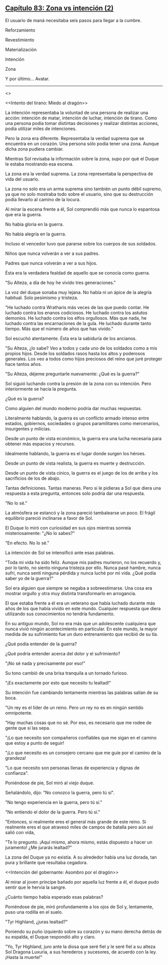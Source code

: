 
## [Capítulo 83: Zona vs intención (2)](https://novelnext.dramanovels.io/nc/son-of-the-hero-king/chapter-83-zone-vs-intent-2 "Capítulo 83: Zona vs intención (2)")


El usuario de maná necesitaba seis pasos para llegar a la cumbre. 

Reforzamiento 

Revestimiento 

Materialización

Intención

Zona

Y por último… Avatar. 

---

<<Zona de guerra: gritos de miles de soldados>>

<<Intento del tirano: Miedo al dragón>>

La intención representaba la voluntad de una persona de realizar una acción: intención de matar, intención de luchar, intención de tirano. Como una persona podía tomar distintas decisiones y realizar distintas acciones, podía utilizar miles de intenciones. 

Pero la zona era diferente. Representaba la verdad suprema que se encuentra en un corazón. Una persona sólo podía tener una zona. Aunque dicha zona pudiera cambiar. 

Mientras Sol revisaba la información sobre la zona, supo por qué el Duque le estaba mostrando esa escena. 

La zona era la verdad suprema. La zona representaba la perspectiva de vida del usuario. 

La zona no solo era un arma suprema sino también un punto débil supremo, ya que no solo mostraba todo sobre el usuario, sino que su destrucción podía llevarlo al camino de la locura. 

Al mirar la escena frente a él, Sol comprendió más que nunca lo espantosa que era la guerra. 

No había gloria en la guerra. 

No había alegría en la guerra. 

Incluso el vencedor tuvo que pararse sobre los cuerpos de sus soldados. 

Niños que nunca volverán a ver a sus padres. 

Padres que nunca volverán a ver a sus hijos. 

Ésta era la verdadera fealdad de aquello que se conocía como guerra. 

"Su Alteza, a día de hoy he vivido tres generaciones."

La voz del duque sonaba muy lejana. No había ni un ápice de la alegría habitual. Solo pesimismo y tristeza. 

"He luchado contra Wratharis más veces de las que puedo contar. He luchado contra los enanos codiciosos. He luchado contra los astutos demonios. He luchado contra los elfos orgullosos. Más que nada, he luchado contra las encarnaciones de la gula. He luchado durante tanto tiempo. Más que el número de años que has vivido."

Sol escuchó atentamente. Ésta era la sabiduría de los ancianos.

"Su Alteza, ¿lo sabe? Veo a todos y cada uno de los soldados como a mis propios hijos. Desde los soldados rasos hasta los altos y poderosos generales. Los veo a todos como hijos preciosos del reino que juré proteger hace tantos años.

"Su Alteza, déjeme preguntarle nuevamente: ¿Qué es la guerra?" 

Sol siguió luchando contra la presión de la zona con su intención. Pero interiormente se hacía la pregunta. 

¿Qué es la guerra? 

Como alguien del mundo moderno podría dar muchas respuestas. 

Literalmente hablando, la guerra es un conflicto armado intenso entre estados, gobiernos, sociedades o grupos paramilitares como mercenarios, insurgentes y milicias. 

Desde un punto de vista económico, la guerra era una lucha necesaria para obtener más espacios y recursos. 

Idealmente hablando, la guerra es el lugar donde surgen los héroes. 

Desde un punto de vista realista, la guerra es muerte y destrucción. 

Desde un punto de vista cínico, la guerra es el juego de los de arriba y los sacrificios de los de abajo. 

Tantas definiciones. Tantas maneras. Pero si le pidieras a Sol que diera una respuesta a esta pregunta, entonces solo podría dar una respuesta. 

"No lo sé."

La atmósfera se estancó y la zona pareció tambalearse un poco. El frágil equilibrio pareció inclinarse a favor de Sol. 

El Duque lo miró con curiosidad en sus ojos mientras sonreía misteriosamente: "¿No lo sabes?"

"En efecto. No lo sé."

La intención de Sol se intensificó ante esas palabras. 

"Toda mi vida ha sido feliz. Aunque mis padres murieron, no los recuerdo y, por lo tanto, no siento ninguna tristeza por ello. Nunca pasé hambre, nunca sufrí, nunca sentí ninguna pérdida y nunca luché por mi vida. ¿Qué podía saber yo de la guerra?"

Sol era alguien que siempre se negaba a sobreestimarse. Una cosa era mostrar orgullo y otra muy distinta transformarlo en arrogancia. 

El que estaba frente a él era un veterano que había luchado durante más años de los que había vivido en este mundo. Cualquier respuesta que diera utilizando sus conocimientos no tendría fundamento. 

En su antiguo mundo, Sol no era más que un adolescente cualquiera que nunca vivió ningún acontecimiento en particular. En este mundo, la mayor medida de su sufrimiento fue un duro entrenamiento que recibió de su tía. 

¿Qué podía entender de la guerra? 

¿Qué podría entender acerca del dolor y el sufrimiento? 

"¡No sé nada y precisamente por eso!" 

Su tono cambió de una brisa tranquila a un tornado furioso. 

"¡Es exactamente por esto que necesito tu lealtad!" 

Su intención fue cambiando lentamente mientras las palabras salían de su boca. 

"Un rey es el líder de un reino. Pero un rey no es en ningún sentido omnipotente.

"Hay muchas cosas que no sé. Por eso, es necesario que me rodee de gente que sí las sepa.

"¡Lo que necesito son compañeros confiables que me sigan en el camino que estoy a punto de seguir!

"¡Lo que necesito es un consejero cercano que me guíe por el camino de la grandeza!

"Lo que necesito son personas llenas de experiencia y dignas de confianza".

Poniéndose de pie, Sol miró al viejo duque. 

Señalándolo, dijo: "No conozco la guerra, pero tú sí". 

"No tengo experiencia en la guerra, pero tú sí."

"No entiendo el dolor de la guerra. Pero tú sí."

"Entonces, si realmente eres el general más grande de este reino. Si realmente eres el que atravesó miles de campos de batalla pero aún así salió con vida, 

"Te lo pregunto. ¡Aquí mismo, ahora mismo, estás dispuesto a hacer un juramento! ¿Me jurarás lealtad?"

La zona del Duque ya no existía. A su alrededor había una luz dorada, tan pura y brillante que resultaba cegadora. 

<<Intención del gobernante: Asombro por el dragón>>

Al mirar al joven príncipe bañado por aquella luz frente a él, el duque pudo sentir que le hervía la sangre. 

¿Cuánto tiempo había esperado esas palabras? 

Poniéndose de pie, miró profundamente a los ojos de Sol y, lentamente, puso una rodilla en el suelo. 

"Tyr Highland, ¿juras lealtad?" 

Poniendo su puño izquierdo sobre su corazón y su mano derecha detrás de su espalda, el Duque respondió alto y claro. 

"Yo, Tyr Highland, juro ante la diosa que seré fiel y le seré fiel a su alteza Sol Dragona Luxuria, a sus herederos y sucesores, de acuerdo con la ley. ¡Hasta la muerte!"